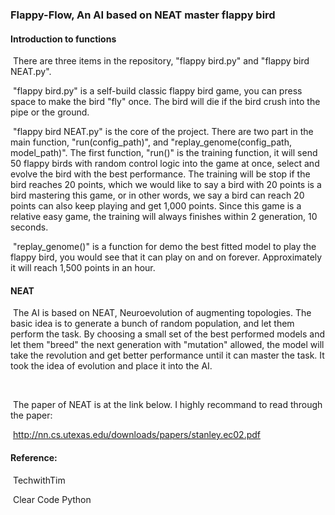 ### Flappy-Flow, An AI based on NEAT master flappy bird



#### Introduction to functions

​	There are three items in the repository, "flappy bird.py" and "flappy bird NEAT.py". 



​	"flappy bird.py" is a self-build classic flappy bird game, you can press space to make the bird "fly" once. The bird will die if the bird crush into the pipe or the ground.



​	"flappy bird NEAT.py" is the core of the project. There are two part in the main function, "run(config_path)", and "replay_genome(config_path, model_path)". The first function, "run()" is the training function, it will send 50 flappy birds with random control logic into the game at once, select and evolve the bird with the best performance. The training will be stop if the bird reaches 20 points, which we would like to say a bird with 20 points is a bird mastering this game, or in other words, we say a bird can reach 20 points can also keep playing and get 1,000 points. Since this game is a relative easy game, the training will always finishes within 2 generation, 10 seconds.



​	"replay_genome()" is a function for demo the best fitted model to play the flappy bird, you would see that it can play on and on forever. Approximately it will reach 1,500 points in an hour.



#### NEAT

​	The AI is based on NEAT, Neuroevolution of augmenting topologies. The basic idea is to generate a bunch of random population, and let them perform the task. By choosing a small set of the best performed models and let them "breed" the next generation with "mutation" allowed, the model will take the revolution and get better performance until it can master the task. It took the idea of evolution and place it into the AI.

​	

​	The paper of NEAT is at the link below. I highly recommand to read through the paper:

​	http://nn.cs.utexas.edu/downloads/papers/stanley.ec02.pdf





#### Reference:

​	TechwithTim

​	Clear Code Python
